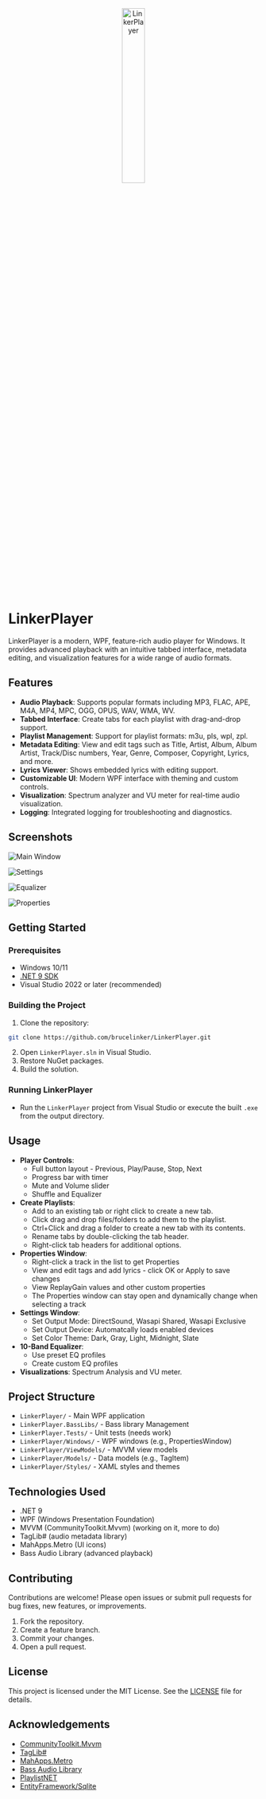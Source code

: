 <div style="text-align: center;">
  <img src="LinkerPlayer/Images/LogoSplash.png" alt="LinkerPlayer" width="30%">
</div>

# LinkerPlayer

LinkerPlayer is a modern, WPF, feature-rich audio player for Windows. It provides advanced playback with an intuitive tabbed interface, metadata editing, and visualization features for a wide range of audio formats.

## Features

- **Audio Playback**: Supports popular formats including MP3, FLAC, APE, M4A, MP4, MPC, OGG, OPUS, WAV, WMA, WV.
- **Tabbed Interface**: Create tabs for each playlist with drag-and-drop support.
- **Playlist Management**: Support for playlist formats: m3u, pls, wpl, zpl.
- **Metadata Editing**: View and edit tags such as Title, Artist, Album, Album Artist, Track/Disc numbers, Year, Genre, Composer, Copyright, Lyrics, and more.
- **Lyrics Viewer**: Shows embedded lyrics with editing support.
- **Customizable UI**: Modern WPF interface with theming and custom controls.
- **Visualization**: Spectrum analyzer and VU meter for real-time audio visualization.
- **Logging**: Integrated logging for troubleshooting and diagnostics.

## Screenshots

![Main Window](LinkerPlayer/Images/MainWindow.png)

![Settings](LinkerPlayer/Images/Settings.png)

![Equalizer](LinkerPlayer/Images/Equalizer.png)

![Properties](LinkerPlayer/Images/Properties.png)

## Getting Started

### Prerequisites

- Windows 10/11
- [.NET 9 SDK](https://dotnet.microsoft.com/download/dotnet/9.0)
- Visual Studio 2022 or later (recommended)

### Building the Project

1. Clone the repository:
```sh
git clone https://github.com/brucelinker/LinkerPlayer.git
```
2. Open `LinkerPlayer.sln` in Visual Studio.
3. Restore NuGet packages.
4. Build the solution.

### Running LinkerPlayer

- Run the `LinkerPlayer` project from Visual Studio or execute the built `.exe` from the output directory.

## Usage

- **Player Controls**:
    - Full button layout - Previous, Play/Pause, Stop, Next
    - Progress bar with timer
    - Mute and Volume slider
    - Shuffle and Equalizer
- **Create Playlists**: 
    - Add to an existing tab or right click to create a new tab.
    - Click drag and drop files/folders to add them to the playlist.
    - Ctrl+Click and drag a folder to create a new tab with its contents.
    - Rename tabs by double-clicking the tab header.
    - Right-click tab headers for additional options.
- **Properties Window**: 
    - Right-click a track in the list to get Properties
    - View and edit tags and add lyrics - click OK or Apply to save changes
    - View ReplayGain values and other custom properties
    - The Properties window can stay open and dynamically change when selecting a track
- **Settings Window**:
    - Set Output Mode: DirectSound, Wasapi Shared, Wasapi Exclusive
    - Set Output Device: Automatcally loads enabled devices
    - Set Color Theme: Dark, Gray, Light, Midnight, Slate
- **10-Band Equalizer**:
    - Use preset EQ profiles
    - Create custom EQ profiles
- **Visualizations**: Spectrum Analysis and VU meter.

## Project Structure

- `LinkerPlayer/` - Main WPF application
- `LinkerPlayer.BassLibs/` - Bass library Management
- `LinkerPlayer.Tests/` - Unit tests (needs work)
- `LinkerPlayer/Windows/` - WPF windows (e.g., PropertiesWindow)
- `LinkerPlayer/ViewModels/` - MVVM view models
- `LinkerPlayer/Models/` - Data models (e.g., TagItem)
- `LinkerPlayer/Styles/` - XAML styles and themes

## Technologies Used

- .NET 9
- WPF (Windows Presentation Foundation)
- MVVM (CommunityToolkit.Mvvm) (working on it, more to do)
- TagLib# (audio metadata library)
- MahApps.Metro (UI icons)
- Bass Audio Library (advanced playback)

## Contributing

Contributions are welcome! Please open issues or submit pull requests for bug fixes, new features, or improvements.

1. Fork the repository.
2. Create a feature branch.
3. Commit your changes.
4. Open a pull request.

## License

This project is licensed under the MIT License. See the [LICENSE](LICENSE) file for details.

## Acknowledgements

- [CommunityToolkit.Mvvm](https://github.com/CommunityToolkit/dotnet)
- [TagLib#](https://github.com/mono/taglib-sharp)
- [MahApps.Metro](https://github.com/MahApps/MahApps.Metro)
- [Bass Audio Library](https://www.un4seen.com/)
- [PlaylistNET](https://github.com/tmk907/PlaylistsNET)
- [EntityFramework/Sqlite](https://learn.microsoft.com/en-us/ef/core/)